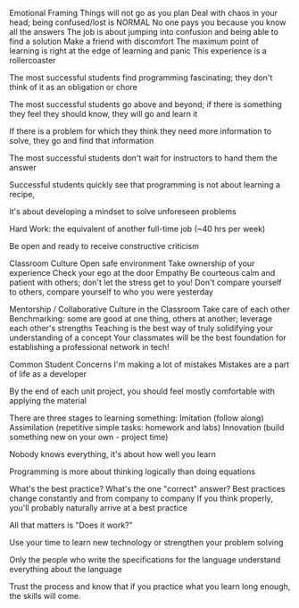 Emotional Framing
Things will not go as you plan
Deal with chaos in your head; being confused/lost is NORMAL
No one pays you because you know all the answers
The job is about jumping into confusion and being able to find a solution
Make a friend with discomfort
The maximum point of learning is right at the edge of learning and panic
This experience is a rollercoaster



The most successful students find programming fascinating; they don't think
of it as an obligation or chore

The most successful students go above and beyond; if there is
something they feel they should know, they will go and learn it

If there is a problem for which they think they need more information to solve, they go and find that information

The most successful students don't wait for instructors to hand them the answer

Successful students quickly see that programming is not about learning a recipe,

it's about developing a mindset to solve unforeseen problems

Hard Work: the equivalent of another full-time job (~40 hrs per week)

Be open and ready to receive constructive criticism

Classroom Culture
Open safe environment
Take ownership of your experience
Check your ego at the door
Empathy
Be courteous calm and patient with others; don't let the stress get to you!
Don't compare yourself to others, compare yourself to who you were yesterday


Mentorship / Collaborative Culture in the Classroom
Take care of each other
Benchmarking: some are good at one thing, others at another; leverage each other's strengths
Teaching is the best way of truly solidifying your understanding of a concept
Your classmates will be the best foundation for establishing a professional network in tech!


Common Student Concerns
I'm making a lot of mistakes
Mistakes are a part of life as a developer


By the end of each unit project, you should feel mostly comfortable with applying the material


There are three stages to learning something:
Imitation (follow along)
Assimilation (repetitive simple tasks: homework and labs)
Innovation (build something new on your own - project time)


Nobody knows everything, it's about how well you learn



Programming is more about thinking logically than doing equations

What's the best practice? What's the one "correct" answer?
Best practices change constantly and from company to company
If you think properly, you'll probably naturally arrive at a best practice

All that matters is "Does it work?"

Use your time to learn new technology or strengthen your problem solving

Only the people who write the specifications for the language understand everything about the language

Trust the process and know that if you practice what you learn long enough, the skills will come.